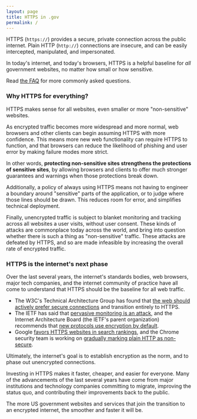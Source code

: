 ```yaml
---
layout: page
title: HTTPS in .gov
permalink: /
---
```


HTTPS (`https://`) provides a secure, private connection across the public internet. Plain HTTP (`http://`) connections are insecure, and can be easily intercepted, manipulated, and impersonated.

In today's internet, and today's browsers, HTTPS is a helpful baseline for _all_ government websites, no matter how small or how sensitive.

Read [the FAQ](/faq/) for more commonly asked questions.

### Why HTTPS for everything?

HTTPS makes sense for all websites, even smaller or more "non-sensitive" websites.

As encrypted traffic becomes more widespread and more normal, web browsers and other clients can begin assuming HTTPS with more confidence. This means more new web functionality can require HTTPS to function, and that browsers can reduce the likelihood of phishing and user error by making failure modes more strict.

In other words, **protecting non-sensitive sites strengthens the protections of sensitive sites**, by allowing browsers and clients to offer much stronger guarantees and warnings when those protections break down.

Additionally, a policy of always using HTTPS means not having to engineer a boundary around "sensitive" parts of the application, or to judge where those lines should be drawn. This reduces room for error, and simplifies technical deployment.

Finally, unencrypted traffic is subject to blanket monitoring and tracking across all websites a user visits, without user consent. These kinds of attacks are commonplace today across the world, and bring into question whether there is such a thing as "non-sensitive" traffic. These attacks are defeated by HTTPS, and so are made infeasible by increasing the overall rate of encrypted traffic.

### HTTPS is the internet's next phase

Over the last several years, the internet's standards bodies, web browsers, major tech companies, and the internet community of practice have all come to understand that HTTPS should be the baseline for all web traffic.

* The W3C's Technical Architecture Group has found that [the web should actively prefer secure connections](https://w3ctag.github.io/web-https/) and transition entirely to HTTPS.
* The IETF has said that [pervasive monitoring is an attack](https://datatracker.ietf.org/doc/rfc7258/), and the Internet Architecture Board (the IETF's parent organization) recommends that [new protocols use encryption by default](http://www.internetsociety.org/news/internet-society-commends-internet-architecture-board-recommendation-encryption-default).
* Google [favors HTTPS websites in search rankings](http://googleonlinesecurity.blogspot.com/2014/08/https-as-ranking-signal_6.html), and the Chrome security team is working on [gradually marking plain HTTP as non-secure](https://www.chromium.org/Home/chromium-security/marking-http-as-non-secure).

Ultimately, the internet's goal is to establish encryption as the norm, and to phase out unencrypted connections.

Investing in HTTPS makes it faster, cheaper, and easier for everyone. Many of the advancements of the last several years have come from major institutions and technology companies committing to migrate, improving the status quo, and contributing their improvements back to the public.

The more US government websites and services that join the transition to an encrypted internet, the smoother and faster it will be.

